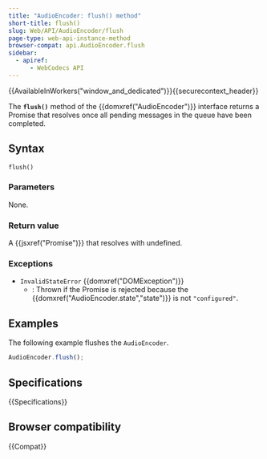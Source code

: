 ```yaml
---
title: "AudioEncoder: flush() method"
short-title: flush()
slug: Web/API/AudioEncoder/flush
page-type: web-api-instance-method
browser-compat: api.AudioEncoder.flush
sidebar:
  - apiref:
      - WebCodecs API
---
```


{{AvailableInWorkers("window_and_dedicated")}}{{securecontext_header}}

The **`flush()`** method of the {{domxref("AudioEncoder")}} interface returns a Promise that resolves once all pending messages in the queue have been completed.

## Syntax

```js-nolint
flush()
```

### Parameters

None.

### Return value

A {{jsxref("Promise")}} that resolves with undefined.

### Exceptions

- `InvalidStateError` {{domxref("DOMException")}}
  - : Thrown if the Promise is rejected because the {{domxref("AudioEncoder.state","state")}} is not `"configured"`.

## Examples

The following example flushes the `AudioEncoder`.

```js
AudioEncoder.flush();
```

## Specifications

{{Specifications}}

## Browser compatibility

{{Compat}}
